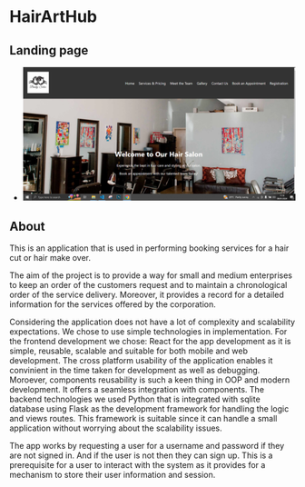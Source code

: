 # HairArtHub

## Landing page

- ![Image](HairArtProject.png)

## About

This is an application that is used in performing booking services for a hair cut or hair make over.

The aim of the project is to provide a way for small and medium enterprises to keep an order of the customers request and to maintain a chronological order of the service delivery. Moreover, it provides a record for a detailed information for the services offered by the corporation.

Considering the application does not have a lot of complexity and scalability expectations. We chose to use simple technologies in implementation.
For the frontend development we chose:
React for the app development as it is simple, reusable, scalable and suitable for both mobile and web development. The cross platform usability of the application enables it convinient in the time taken for development as well as debugging. Moroever, components reusability is such a keen thing in OOP and modern development. It offers a seamless integration with components.
The backend technologies we used Python that is integrated with sqlite database using Flask as the development framework for handling the logic and views routes. This framework is suitable since it can handle a small application without worrying about the scalability issues.

The app works by requesting a user for a username and password if they are not signed in. And if the user is not then they can sign up. This is a prerequisite for a user to interact with the system as it provides for a mechanism to store their user information and session.
